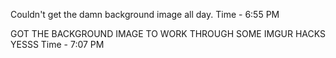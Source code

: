 Couldn't get the damn background image all day.
Time - 6:55 PM

GOT THE BACKGROUND IMAGE TO WORK THROUGH SOME IMGUR HACKS YESSS
Time - 7:07 PM
